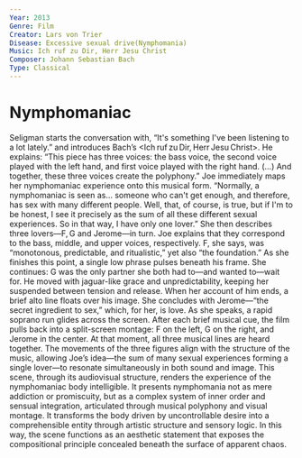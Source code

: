 ```yaml
---
Year: 2013
Genre: Film
Creator: Lars von Trier
Disease: Excessive sexual drive(Nymphomania)
Music: Ich ruf zu Dir, Herr Jesu Christ​
Composer: Johann Sebastian Bach
Type: Classical
---
```


# Nymphomaniac

Seligman starts the conversation with, “It's something I've been listening to a lot lately.” and introduces Bach’s <Ich ruf zu Dir, Herr Jesu Christ>. He explains: “This piece has three voices: the bass voice, the second voice played with the left hand, and first voice played with the right hand. (…) And together, these three voices create the polyphony.”
Joe immediately maps her nymphomaniac experience onto this musical form. “Normally, a nymphomaniac is seen as... someone who can't get enough, and therefore, has sex with many different people. Well, that, of course, is true, but if I'm to be honest, I see it precisely as the sum of all these different sexual experiences. So in that way, I have only one lover.” She then describes three lovers—F, G and Jerome—in turn.
Joe explains that they correspond to the bass, middle, and upper voices, respectively. F, she says, was “monotonous, predictable, and ritualistic,” yet also “the foundation.” As she finishes this point, a single low phrase pulses beneath his frame. She continues: G was the only partner she both had to—and wanted to—wait for. He moved with jaguar-like grace and unpredictability, keeping her suspended between tension and release. When her account of him ends, a brief alto line floats over his image. She concludes with Jerome—“the secret ingredient to sex,” which, for her, is love. As she speaks, a rapid soprano run glides across the screen.
After each brief musical cue, the film pulls back into a split-screen montage: F on the left, G on the right, and Jerome in the center. At that moment, all three musical lines are heard together. The movements of the three figures align with the structure of the music, allowing Joe’s idea—the sum of many sexual experiences forming a single lover—to resonate simultaneously in both sound and image. This scene, through its audiovisual structure, renders the experience of the nymphomaniac body intelligible. It presents nymphomania not as mere addiction or promiscuity, but as a complex system of inner order and sensual integration, articulated through musical polyphony and visual montage. It transforms the body driven by uncontrollable desire into a comprehensible entity through artistic structure and sensory logic. In this way, the scene functions as an aesthetic statement that exposes the compositional principle concealed beneath the surface of apparent chaos.
